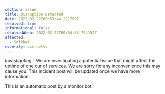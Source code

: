 ```yaml
---
section: issue
title: Disruption Detected
date: 2022-02-22T00:53:44.221799Z
resolved: true
informational: false
resolvedWhen: 2022-02-22T00:54:53.794154Z
affected:
  - Snikket
severity: disrupted
---
```

*Investigating* - We are investigating a potential issue that might affect the uptime of one our of services. We are sorry for any inconvenience this may cause you. This incident post will be updated once we have more information.

This is an automatic post by a monitor bot.
        